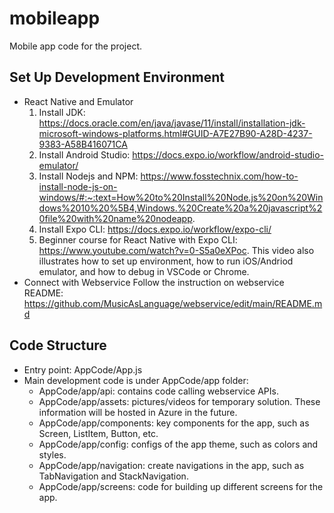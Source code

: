 # mobileapp
Mobile app code for the project.


## Set Up Development Environment
- React Native and Emulator
  1. Install JDK: https://docs.oracle.com/en/java/javase/11/install/installation-jdk-microsoft-windows-platforms.html#GUID-A7E27B90-A28D-4237-9383-A58B416071CA
  2. Install Android Studio: https://docs.expo.io/workflow/android-studio-emulator/
  3. Install Nodejs and NPM: https://www.fosstechnix.com/how-to-install-node-js-on-windows/#:~:text=How%20to%20Install%20Node.js%20on%20Windows%2010%20%5B4,Windows.%20Create%20a%20javascript%20file%20with%20name%20nodeapp.
  4. Install Expo CLI: https://docs.expo.io/workflow/expo-cli/
  5. Beginner course for React Native with Expo CLI: https://www.youtube.com/watch?v=0-S5a0eXPoc. This video also illustrates how to set up environment, how to run iOS/Andriod emulator, and how to debug in VSCode or Chrome.
- Connect with Webservice
  Follow the instruction on webservice README: https://github.com/MusicAsLanguage/webservice/edit/main/README.md
  
## Code Structure
- Entry point: AppCode/App.js
- Main development code is under AppCode/app folder:
  - AppCode/app/api: contains code calling webservice APIs.
  - AppCode/app/assets: pictures/videos for temporary solution. These information will be hosted in Azure in the future.
  - AppCode/app/components: key components for the app, such as Screen, ListItem, Button, etc.
  - AppCode/app/config: configs of the app theme, such as colors and styles.
  - AppCode/app/navigation: create navigations in the app, such as TabNavigation and StackNavigation.
  - AppCode/app/screens: code for building up different screens for the app.
